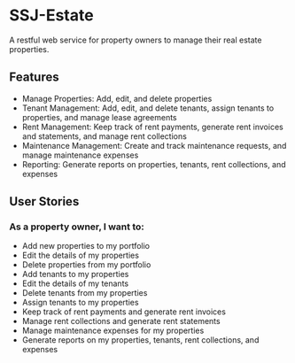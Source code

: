 # SSJ-Estate

A restful web service for property owners to manage their real estate properties.

## Features

- Manage Properties: Add, edit, and delete properties
- Tenant Management: Add, edit, and delete tenants, assign tenants to properties, and manage lease agreements
- Rent Management: Keep track of rent payments, generate rent invoices and statements, and manage rent collections
- Maintenance Management: Create and track maintenance requests, and manage maintenance expenses
- Reporting: Generate reports on properties, tenants, rent collections, and expenses

## User Stories

### As a property owner, I want to:

- Add new properties to my portfolio
- Edit the details of my properties
- Delete properties from my portfolio
- Add tenants to my properties
- Edit the details of my tenants
- Delete tenants from my properties
- Assign tenants to my properties
- Keep track of rent payments and generate rent invoices
- Manage rent collections and generate rent statements
- Manage maintenance expenses for my properties
- Generate reports on my properties, tenants, rent collections, and expenses
